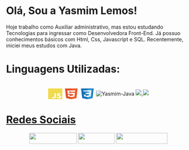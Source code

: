 # Olá, Sou a Yasmim Lemos!

Hoje trabalho como Auxiliar administrativo, mas estou estudando Tecnologias para ingressar como Desenvolvedora Front-End.
Já possuo conhecimentos básicos com Html, Css, Javascript e SQL.
Recentemente, iniciei meus estudos com Java.


# Linguagens Utilizadas:

 <div style="display: inline_block" align="center"><br>
  <img align="center" alt="Yasmim-Js" height="30" width="40" src="https://raw.githubusercontent.com/devicons/devicon/master/icons/javascript/javascript-plain.svg">
  <img align="center" alt="Yasmim-HTML" height="30" width="40" src="https://raw.githubusercontent.com/devicons/devicon/master/icons/html5/html5-original.svg">
  <img align="center" alt="Yasmim-CSS" height="30" width="40" src="https://raw.githubusercontent.com/devicons/devicon/master/icons/css3/css3-original.svg">
  <img align="center" alt="Yasmim-Java" height="30" width="40" src="https://user-images.githubusercontent.com/25181517/117201156-9a724800-adec-11eb-9a9d-3cd0f67da4bc.png>
  <img align="center" alt="Yasmim-SQL" height="30" width="40" src="https://user-images.githubusercontent.com/25181517/183896128-ec99105a-ec1a-4d85-b08b-1aa1620b2046.png>
</div>

# 

<div align="center">
  <a href="https://github.com/yasmimlemos">
  <img height="150em" src="https://github-readme-stats.vercel.app/api?username=yasmimlemos&show_icons=true&theme=radical&include_all_commits=true&count_private=true">
  <img height="150em" src="https://github-readme-stats.vercel.app/api/top-langs/?username=yasmimlemos&layout=compact&langs_count=7&theme=synthwave">
</div>
  
 # Redes Sociais
<div align="center">
  <a href="https://www.linkedin.com/in/yasmimlemos/" target="_blank"><img height="30" width="130" src="https://img.shields.io/badge/-LinkedIn-%230077B5?style=for-the-badge&logo=linkedin&logoColor=white" target="_blank"></a>
  <a href = "mailto: yasmimlemos02@gmail.com"><img height="30" width="100" src="https://img.shields.io/badge/-Gmail-%23333?style=for-the-badge&logo=gmail&logoColor=white" target="_blank"></a>
    <a href="https://instagram.com/yasmimllemos" target="_blank"><img height="30" width="140" src="https://img.shields.io/badge/-Instagram-%23E4405F?style=for-the-badge&logo=instagram&logoColor=white" target="_blank"></a>
  
</div>
